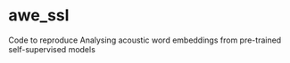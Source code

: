 # awe_ssl
Code to reproduce Analysing acoustic word embeddings from pre-trained self-supervised models




